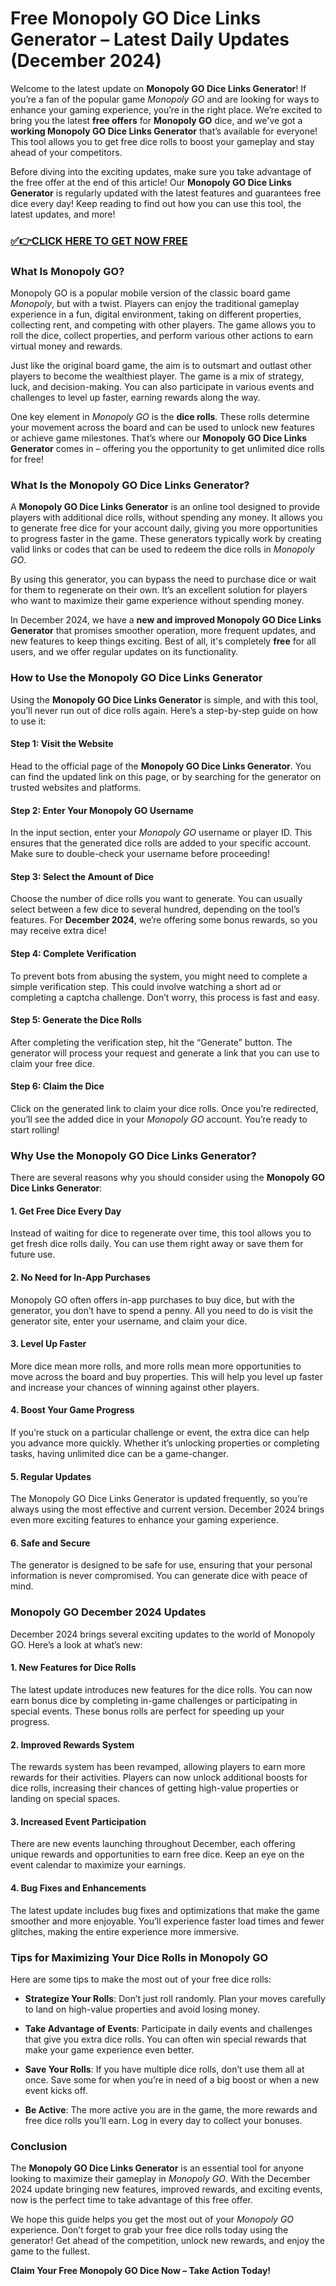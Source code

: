 # Free Monopoly GO Dice Links Generator – Latest Daily Updates (December 2024)

Welcome to the latest update on **Monopoly GO Dice Links Generator**! If you’re a fan of the popular game *Monopoly GO* and are looking for ways to enhance your gaming experience, you’re in the right place. We’re excited to bring you the latest **free offers** for **Monopoly GO** dice, and we've got a **working Monopoly GO Dice Links Generator** that’s available for everyone! This tool allows you to get free dice rolls to boost your gameplay and stay ahead of your competitors.

Before diving into the exciting updates, make sure you take advantage of the free offer at the end of this article! Our **Monopoly GO Dice Links Generator** is regularly updated with the latest features and guarantees free dice every day! Keep reading to find out how you can use this tool, the latest updates, and more!

### [✅👉CLICK HERE TO GET NOW FREE](https://freeforyou.xyz/monopoly/go/)

### **What Is Monopoly GO?**

Monopoly GO is a popular mobile version of the classic board game *Monopoly*, but with a twist. Players can enjoy the traditional gameplay experience in a fun, digital environment, taking on different properties, collecting rent, and competing with other players. The game allows you to roll the dice, collect properties, and perform various other actions to earn virtual money and rewards.

Just like the original board game, the aim is to outsmart and outlast other players to become the wealthiest player. The game is a mix of strategy, luck, and decision-making. You can also participate in various events and challenges to level up faster, earning rewards along the way.

One key element in *Monopoly GO* is the **dice rolls**. These rolls determine your movement across the board and can be used to unlock new features or achieve game milestones. That’s where our **Monopoly GO Dice Links Generator** comes in – offering you the opportunity to get unlimited dice rolls for free!

### **What Is the Monopoly GO Dice Links Generator?**

A **Monopoly GO Dice Links Generator** is an online tool designed to provide players with additional dice rolls, without spending any money. It allows you to generate free dice for your account daily, giving you more opportunities to progress faster in the game. These generators typically work by creating valid links or codes that can be used to redeem the dice rolls in *Monopoly GO*.

By using this generator, you can bypass the need to purchase dice or wait for them to regenerate on their own. It’s an excellent solution for players who want to maximize their game experience without spending money.

In December 2024, we have a **new and improved Monopoly GO Dice Links Generator** that promises smoother operation, more frequent updates, and new features to keep things exciting. Best of all, it's completely **free** for all users, and we offer regular updates on its functionality. 

### **How to Use the Monopoly GO Dice Links Generator**

Using the **Monopoly GO Dice Links Generator** is simple, and with this tool, you’ll never run out of dice rolls again. Here’s a step-by-step guide on how to use it:

#### Step 1: **Visit the Website**
Head to the official page of the **Monopoly GO Dice Links Generator**. You can find the updated link on this page, or by searching for the generator on trusted websites and platforms.

#### Step 2: **Enter Your Monopoly GO Username**
In the input section, enter your *Monopoly GO* username or player ID. This ensures that the generated dice rolls are added to your specific account. Make sure to double-check your username before proceeding!

#### Step 3: **Select the Amount of Dice**
Choose the number of dice rolls you want to generate. You can usually select between a few dice to several hundred, depending on the tool’s features. For **December 2024**, we’re offering some bonus rewards, so you may receive extra dice!

#### Step 4: **Complete Verification**
To prevent bots from abusing the system, you might need to complete a simple verification step. This could involve watching a short ad or completing a captcha challenge. Don’t worry, this process is fast and easy.

#### Step 5: **Generate the Dice Rolls**
After completing the verification step, hit the “Generate” button. The generator will process your request and generate a link that you can use to claim your free dice.

#### Step 6: **Claim the Dice**
Click on the generated link to claim your dice rolls. Once you’re redirected, you’ll see the added dice in your *Monopoly GO* account. You’re ready to start rolling!

### **Why Use the Monopoly GO Dice Links Generator?**

There are several reasons why you should consider using the **Monopoly GO Dice Links Generator**:

#### 1. **Get Free Dice Every Day**
Instead of waiting for dice to regenerate over time, this tool allows you to get fresh dice rolls daily. You can use them right away or save them for future use.

#### 2. **No Need for In-App Purchases**
Monopoly GO often offers in-app purchases to buy dice, but with the generator, you don’t have to spend a penny. All you need to do is visit the generator site, enter your username, and claim your dice.

#### 3. **Level Up Faster**
More dice mean more rolls, and more rolls mean more opportunities to move across the board and buy properties. This will help you level up faster and increase your chances of winning against other players.

#### 4. **Boost Your Game Progress**
If you’re stuck on a particular challenge or event, the extra dice can help you advance more quickly. Whether it’s unlocking properties or completing tasks, having unlimited dice can be a game-changer.

#### 5. **Regular Updates**
The Monopoly GO Dice Links Generator is updated frequently, so you’re always using the most effective and current version. December 2024 brings even more exciting features to enhance your gaming experience.

#### 6. **Safe and Secure**
The generator is designed to be safe for use, ensuring that your personal information is never compromised. You can generate dice with peace of mind.

### **Monopoly GO December 2024 Updates**

December 2024 brings several exciting updates to the world of Monopoly GO. Here’s a look at what’s new:

#### 1. **New Features for Dice Rolls**
The latest update introduces new features for the dice rolls. You can now earn bonus dice by completing in-game challenges or participating in special events. These bonus rolls are perfect for speeding up your progress.

#### 2. **Improved Rewards System**
The rewards system has been revamped, allowing players to earn more rewards for their activities. Players can now unlock additional boosts for dice rolls, increasing their chances of getting high-value properties or landing on special spaces.

#### 3. **Increased Event Participation**
There are new events launching throughout December, each offering unique rewards and opportunities to earn free dice. Keep an eye on the event calendar to maximize your earnings.

#### 4. **Bug Fixes and Enhancements**
The latest update includes bug fixes and optimizations that make the game smoother and more enjoyable. You’ll experience faster load times and fewer glitches, making the entire experience more immersive.

### **Tips for Maximizing Your Dice Rolls in Monopoly GO**

Here are some tips to make the most out of your free dice rolls:

- **Strategize Your Rolls**: Don’t just roll randomly. Plan your moves carefully to land on high-value properties and avoid losing money.
  
- **Take Advantage of Events**: Participate in daily events and challenges that give you extra dice rolls. You can often win special rewards that make your game experience even better.
  
- **Save Your Rolls**: If you have multiple dice rolls, don’t use them all at once. Save some for when you’re in need of a big boost or when a new event kicks off.
  
- **Be Active**: The more active you are in the game, the more rewards and free dice rolls you’ll earn. Log in every day to collect your bonuses.

### **Conclusion**

The **Monopoly GO Dice Links Generator** is an essential tool for anyone looking to maximize their gameplay in *Monopoly GO*. With the December 2024 update bringing new features, improved rewards, and exciting events, now is the perfect time to take advantage of this free offer.

We hope this guide helps you get the most out of your *Monopoly GO* experience. Don’t forget to grab your free dice rolls today using the generator! Get ahead of the competition, unlock new rewards, and enjoy the game to the fullest.

**Claim Your Free Monopoly GO Dice Now – Take Action Today!**
